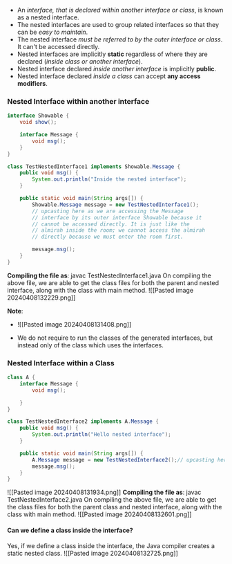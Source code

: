 - An *interface, that is declared within another interface or class*, is known as a nested interface.
- The nested interfaces are used to group related interfaces so that they can be *easy to maintain*.
- The nested interface *must be referred to by the outer interface or class*. It can't be accessed directly.
- Nested interfaces are implicitly **static** regardless of where they are declared (*inside class or another interface*).
- Nested interface declared *inside another interface* is implicitly **public**.
- Nested interface declared *inside a class* can accept **any access modifiers**.

### Nested Interface within another interface

```java
interface Showable {
    void show();

    interface Message {
        void msg();
    }
}

class TestNestedInterface1 implements Showable.Message {
    public void msg() {
        System.out.println("Inside the nested interface");
    }

    public static void main(String args[]) {
        Showable.Message message = new TestNestedInterface1();
        // upcasting here as we are accessing the Message
		// interface by its outer interface Showable because it
		// cannot be accessed directly. It is just like the
		// almirah inside the room; we cannot access the almirah
		// directly because we must enter the room first.

        message.msg();
    }
}
```
**Compiling the file as**: javac TestNestedInterface1.java
On compiling the above file, we are able to get the class files for both the parent and nested interface, along with the class with main method.
![[Pasted image 20240408132229.png]]

**Note**:
- ![[Pasted image 20240408131408.png]]

- We do not require to run the classes of the generated
interfaces, but instead only of the class which uses the interfaces.

### Nested Interface within a Class
```java
class A {
    interface Message {
        void msg();

    }
}

class TestNestedInterface2 implements A.Message {
    public void msg() {
        System.out.println("Hello nested interface");
    }

    public static void main(String args[]) {
        A.Message message = new TestNestedInterface2();// upcasting here
        message.msg();
    }
}
```

![[Pasted image 20240408131934.png]]
**Compiling the file as**: javac TestNestedInterface2.java
On compiling the above file, we are able to get the class files for both the parent class and nested interface, along with the class with main method.
![[Pasted image 20240408132601.png]]

#### Can we define a class inside the interface?
Yes, if we define a class inside the interface, the Java compiler creates a static nested class.
![[Pasted image 20240408132725.png]]
